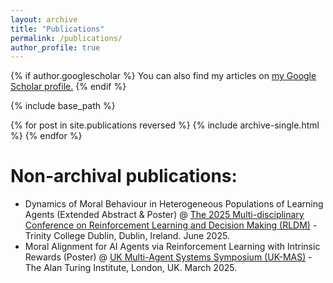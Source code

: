 ```yaml
---
layout: archive
title: "Publications"
permalink: /publications/
author_profile: true
---
```


{% if author.googlescholar %}
  You can also find my articles on <u><a href="{{author.googlescholar}}">my Google Scholar profile</a>.</u>
{% endif %}

{% include base_path %}

{% for post in site.publications reversed %}
  {% include archive-single.html %}
{% endfor %}


# Non-archival publications:

- Dynamics of Moral Behaviour in Heterogeneous Populations of Learning Agents (Extended Abstract & Poster) @ [The 2025 Multi-disciplinary Conference on Reinforcement Learning and Decision Making (RLDM)](https://rldm.org/) - Trinity College Dublin, Dublin, Ireland. June 2025.
- Moral Alignment for AI Agents via Reinforcement Learning with Intrinsic Rewards (Poster) @ [UK Multi-Agent Systems Symposium (UK-MAS)](https://www.turing.ac.uk/events/uk-multi-agent-systems-symposium-2025-uk-mas) - The Alan Turing Institute, London, UK. March 2025.
